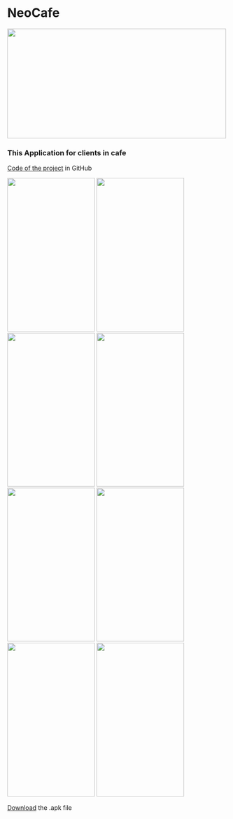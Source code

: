 # NeoCafe 
<img src="https://user-images.githubusercontent.com/89988823/147777839-514baca2-6dd5-428a-85fc-de5f29647ca4.jpg" width="500" height="250">

### This Application for clients in cafe
[Code of the project](https://github.com/neocafe5/Android/tree/chip-groups) in GitHub

<img src="https://user-images.githubusercontent.com/89988823/147777860-a6cc86e8-b66e-4417-a6f5-681bddbe4434.jpg" width="200" height="350">  <img src="https://user-images.githubusercontent.com/89988823/147777938-9d3fa161-0027-47ff-be80-41d4c1162ddd.jpg" width="200" height="350">
<img src="https://user-images.githubusercontent.com/89988823/147777942-6fee32e7-7667-4e06-a211-c594b127bf6c.jpg" width="200" height="350">  <img src="https://user-images.githubusercontent.com/89988823/147777956-198c4902-be93-48f0-ada9-ad954dc0de1c.jpg" width="200" height="350">
<img src="https://user-images.githubusercontent.com/89988823/147777958-54ede8cc-fd87-41d3-b4bb-4d30abb78a43.jpg" width="200" height="350">  <img src="https://user-images.githubusercontent.com/89988823/147777960-f3659f81-689f-4223-aa66-b01966b9da70.jpg" width="200" height="350">
<img src="https://user-images.githubusercontent.com/89988823/147777968-96388b01-de82-4b35-8e0c-bddd8b968f76.jpg" width="200" height="350">  <img src="https://user-images.githubusercontent.com/89988823/147777972-c625fe1f-8b42-4e48-9028-f70b0fb385a7.jpg" width="200" height="350">

[Download](https://github.com/neocafe5/Android/blob/chip-groups/base.apk) the .apk file
